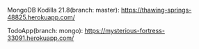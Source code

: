 MongoDB
Kodilla 21.8(branch: master):
https://thawing-springs-48825.herokuapp.com/

TodoApp(branch: mongo):
https://mysterious-fortress-33091.herokuapp.com/